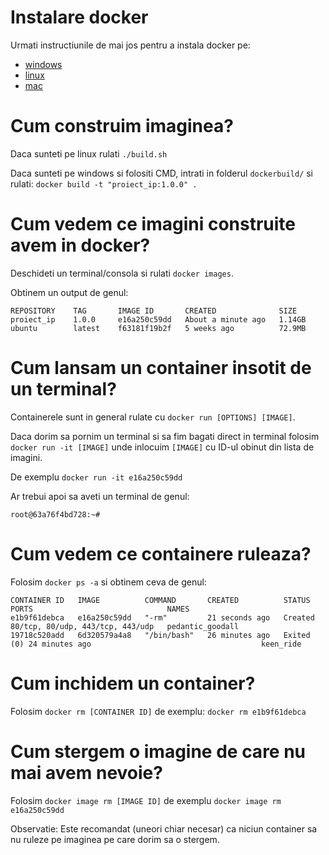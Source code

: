 # Instalare docker
Urmati instructiunile de mai jos pentru a instala docker pe:
- [windows](https://docs.docker.com/docker-for-windows/install/)
- [linux](https://docs.docker.com/engine/install/)
- [mac](https://docs.docker.com/docker-for-mac/install/)

# Cum construim imaginea?
Daca sunteti pe linux rulati `./build.sh`

Daca sunteti pe windows si folositi CMD, intrati in folderul `dockerbuild/` si rulati: `docker build -t "proiect_ip:1.0.0" .`

# Cum vedem ce imagini construite avem in docker?
Deschideti un terminal/consola si rulati `docker images`.

Obtinem un output de genul:
```
REPOSITORY    TAG       IMAGE ID       CREATED              SIZE
proiect_ip    1.0.0     e16a250c59dd   About a minute ago   1.14GB
ubuntu        latest    f63181f19b2f   5 weeks ago          72.9MB
```

# Cum lansam un container insotit de un terminal?
Containerele sunt in general rulate cu `docker run [OPTIONS] [IMAGE]`.

Daca dorim sa pornim un terminal si sa fim bagati direct in terminal folosim `docker run -it [IMAGE]` unde inlocuim `[IMAGE]` cu ID-ul obinut din lista de imagini.

De exemplu `docker run -it e16a250c59dd`

Ar trebui apoi sa aveti un terminal de genul:
```
root@63a76f4bd728:~# 
```

# Cum vedem ce containere ruleaza?
Folosim `docker ps -a` si obtinem ceva de genul:

```
CONTAINER ID   IMAGE          COMMAND       CREATED          STATUS                      PORTS                              NAMES
e1b9f61debca   e16a250c59dd   "-rm"         21 seconds ago   Created                     80/tcp, 80/udp, 443/tcp, 443/udp   pedantic_goodall
19718c520add   6d320579a4a8   "/bin/bash"   26 minutes ago   Exited (0) 24 minutes ago                                      keen_ride
```

# Cum inchidem un container?
Folosim `docker rm [CONTAINER ID]` de exemplu: `docker rm e1b9f61debca`

# Cum stergem o imagine de care nu mai avem nevoie?
Folosim `docker image rm [IMAGE ID]` de exemplu `docker image rm e16a250c59dd`

Observatie: Este recomandat (uneori chiar necesar) ca niciun container sa nu ruleze pe imaginea pe care dorim sa o stergem.
